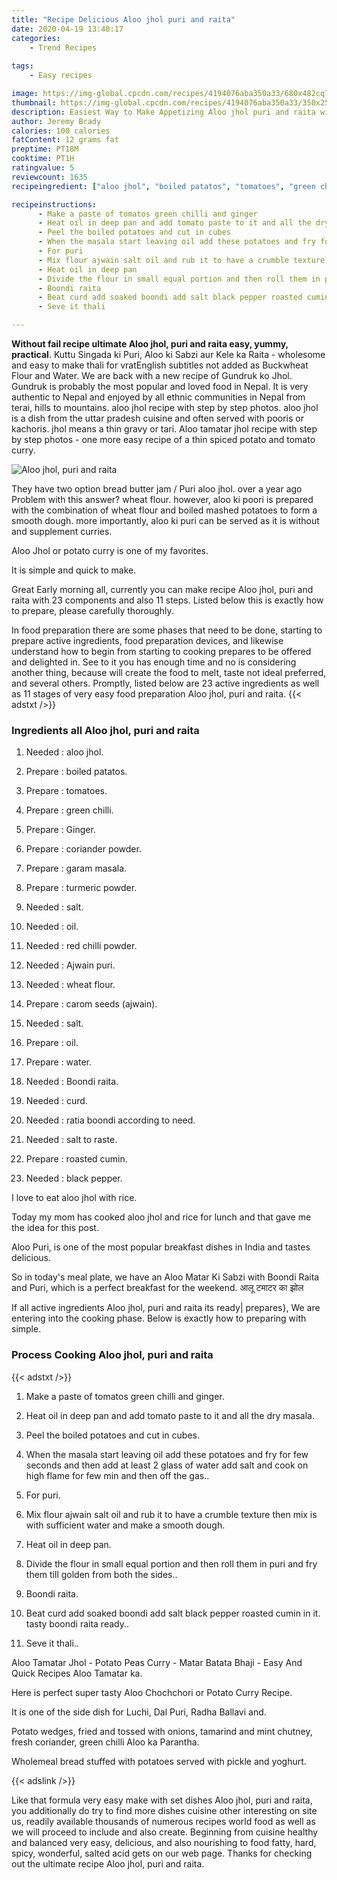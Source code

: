 ```yaml
---
title: "Recipe Delicious Aloo jhol puri and raita"
date: 2020-04-19 13:40:17
categories:
    - Trend Recipes
    
tags:
    - Easy recipes

image: https://img-global.cpcdn.com/recipes/4194076aba350a33/680x482cq70/aloo-jhol-puri-and-raita-recipe-main-photo.jpg
thumbnail: https://img-global.cpcdn.com/recipes/4194076aba350a33/350x250cq70/aloo-jhol-puri-and-raita-recipe-main-photo.jpg
description: Easiest Way to Make Appetizing Aloo jhol puri and raita with 23 ingredients and 11 stages of easy cooking.
author: Jeremy Brady
calories: 100 calories
fatContent: 12 grams fat
preptime: PT18M
cooktime: PT1H
ratingvalue: 5
reviewcount: 1635
recipeingredient: ["aloo jhol", "boiled patatos", "tomatoes", "green chilli", "Ginger", "coriander powder", "garam masala", "turmeric powder", "salt", "oil", "red chilli powder", "Ajwain puri", "wheat flour", "carom seeds ajwain", "salt", "oil", "water", "Boondi raita", "curd", "ratia boondi according to need", "salt to raste", "roasted cumin", "black pepper"]

recipeinstructions: 
      - Make a paste of tomatos green chilli and ginger 
      - Heat oil in deep pan and add tomato paste to it and all the dry masala 
      - Peel the boiled potatoes and cut in cubes 
      - When the masala start leaving oil add these potatoes and fry for few seconds and then add at least 2 glass of water add salt and cook on high flame for few min and then off the gas 
      - For puri 
      - Mix flour ajwain salt oil and rub it to have a crumble texture then mix is with sufficient water and make a smooth dough 
      - Heat oil in deep pan 
      - Divide the flour in small equal portion and then roll them in puri and fry them till golden from both the sides 
      - Boondi raita 
      - Beat curd add soaked boondi add salt black pepper roasted cumin in it tasty boondi raita ready 
      - Seve it thali

---
```




**Without fail recipe ultimate Aloo jhol, puri and raita easy, yummy, practical**. Kuttu Singada ki Puri, Aloo ki Sabzi aur Kele ka Raita - wholesome and easy to make thali for vratEnglish subtitles not added as Buckwheat Flour and Water. We are back with a new recipe of Gundruk ko Jhol. Gundruk is probably the most popular and loved food in Nepal. It is very authentic to Nepal and enjoyed by all ethnic communities in Nepal from terai, hills to mountains. aloo jhol recipe with step by step photos. aloo jhol is a dish from the uttar pradesh cuisine and often served with pooris or kachoris. jhol means a thin gravy or tari. Aloo tamatar jhol recipe with step by step photos - one more easy recipe of a thin spiced potato and tomato curry.


![Aloo jhol, puri and raita](https://img-global.cpcdn.com/recipes/4194076aba350a33/680x482cq70/aloo-jhol-puri-and-raita-recipe-main-photo.jpg "Aloo jhol, puri and raita")



They have two option bread butter jam / Puri aloo jhol. over a year ago Problem with this answer? wheat flour. however, aloo ki poori is prepared with the combination of wheat flour and boiled mashed potatoes to form a smooth dough. more importantly, aloo ki puri can be served as it is without and supplement curries.

Aloo Jhol or potato curry is one of my favorites.

It is simple and quick to make.


Great Early morning all, currently you can make recipe Aloo jhol, puri and raita with 23 components and also 11 steps. Listed below this is exactly how to prepare, please carefully thoroughly.

In food preparation there are some phases that need to be done, starting to prepare active ingredients, food preparation devices, and likewise understand how to begin from starting to cooking prepares to be offered and delighted in. See to it you has enough time and no is considering another thing, because will create the food to melt, taste not ideal preferred, and several others. Promptly, listed below are 23 active ingredients as well as 11 stages of very easy food preparation Aloo jhol, puri and raita.
{{< adstxt />}}

### Ingredients all Aloo jhol, puri and raita


1. Needed  : aloo jhol.

1. Prepare  : boiled patatos.

1. Prepare  : tomatoes.

1. Prepare  : green chilli.

1. Prepare  : Ginger.

1. Prepare  : coriander powder.

1. Prepare  : garam masala.

1. Prepare  : turmeric powder.

1. Needed  : salt.

1. Needed  : oil.

1. Needed  : red chilli powder.

1. Needed  : Ajwain puri.

1. Needed  : wheat flour.

1. Prepare  : carom seeds (ajwain).

1. Needed  : salt.

1. Prepare  : oil.

1. Prepare  : water.

1. Needed  : Boondi raita.

1. Needed  : curd.

1. Needed  : ratia boondi according to need.

1. Needed  : salt to raste.

1. Prepare  : roasted cumin.

1. Needed  : black pepper.


I love to eat aloo jhol with rice.

Today my mom has cooked aloo jhol and rice for lunch and that gave me the idea for this post.

Aloo Puri, is one of the most popular breakfast dishes in India and tastes delicious.

So in today&#39;s meal plate, we have an Aloo Matar Ki Sabzi with Boondi Raita and Puri, which is a perfect breakfast for the weekend. आलू टमाटर का झोल


If all active ingredients Aloo jhol, puri and raita its ready| prepares}, We are entering into the cooking phase. Below is exactly how to preparing with simple.

### Process Cooking Aloo jhol, puri and raita

{{< adstxt />}}


1. Make a paste of tomatos green chilli and ginger.



1. Heat oil in deep pan and add tomato paste to it and all the dry masala.



1. Peel the boiled potatoes and cut in cubes.



1. When the masala start leaving oil add these potatoes and fry for few seconds and then add at least 2 glass of water add salt and cook on high flame for few min and then off the gas..



1. For puri.



1. Mix flour ajwain salt oil and rub it to have a crumble texture then mix is with sufficient water and make a smooth dough.



1. Heat oil in deep pan.



1. Divide the flour in small equal portion and then roll them in puri and fry them till golden from both the sides..



1. Boondi raita.



1. Beat curd add soaked boondi add salt black pepper roasted cumin in it. tasty boondi raita ready..



1. Seve it thali..




Aloo Tamatar Jhol - Potato Peas Curry - Matar Batata Bhaji - Easy And Quick Recipes Aloo Tamatar ka.

Here is perfect super tasty Aloo Chochchori or Potato Curry Recipe.

It is one of the side dish for Luchi, Dal Puri, Radha Ballavi and.

Potato wedges, fried and tossed with onions, tamarind and mint chutney, fresh coriander, green chilli Aloo ka Parantha.

Wholemeal bread stuffed with potatoes served with pickle and yoghurt.


{{< adslink />}}

Like that formula very easy make with set dishes Aloo jhol, puri and raita, you additionally do try to find more dishes cuisine other interesting on site us, readily available thousands of numerous recipes world food as well as we will proceed to include and also create. Beginning from cuisine healthy and balanced very easy, delicious, and also nourishing to food fatty, hard, spicy, wonderful, salted acid gets on our web page. Thanks for checking out the ultimate recipe Aloo jhol, puri and raita.
